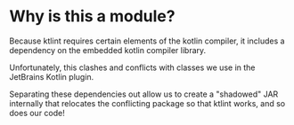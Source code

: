 # Why is this a module?

Because ktlint requires certain elements of the kotlin compiler, it includes a
dependency on the embedded kotlin compiler library.

Unfortunately, this clashes and conflicts with classes we use in the JetBrains
Kotlin plugin.

Separating these dependencies out allow us to create a "shadowed" JAR internally
that relocates the conflicting package so that ktlint works, and so does our code!
